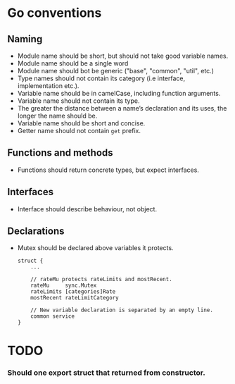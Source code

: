 # Go conventions

## Naming
* Module name should be short, but should not take good variable names.
* Module name should be a single word
* Module name should bot be generic ("base", "common", "util", etc.)
* Type names should not contain its category (i.e interface, implementation etc.).
* Variable name should be in camelCase, including function arguments.
* Variable name should not contain its type.
* The greater the distance between a name’s declaration and its uses, the longer the name should be.
* Variable name should be short and concise.
* Getter name should not contain `get` prefix.

## Functions and methods
* Functions should return concrete types, but expect interfaces.

## Interfaces
* Interface should describe behaviour, not object.

## Declarations
* Mutex should be declared above variables it protects.
	```
	struct {
		...

		// rateMu protects rateLimits and mostRecent.
		rateMu     sync.Mutex
		rateLimits [categories]Rate
		mostRecent rateLimitCategory

		// New variable declaration is separated by an empty line.
		common service
	}
	```


# TODO
### Should one export struct that returned from constructor.
